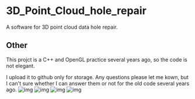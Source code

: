 # 3D_Point_Cloud_hole_repair
A software for 3D point cloud data hole repair.
## Other
This projct is a C++ and OpenGL practice several years ago, so the code is not elegant.

I upload it to github only for storage. Any questions please let me kown, but I can't sure whether I can answer them or not for the old code several years ago.
![img](https://github.com/2012013382/3D_hole_repair/blob/master/res/3D_PCD_show.gif)
![img](https://github.com/2012013382/3D_hole_repair/blob/master/res/3D_PCD_edge.gif)
![img](https://github.com/2012013382/3D_hole_repair/blob/master/res/3D_PCD_hole_repair.gif)
![img](https://github.com/2012013382/3D_hole_repair/blob/master/res/3D_PCD_show2.gif)
